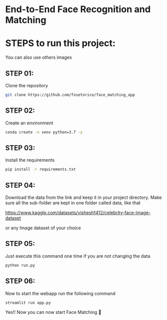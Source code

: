# End-to-End Face Recognition and Matching

# STEPS to run this project:

You can also use others images 

## STEP 01: 
Clone the repository

```bash
git clone https://github.com/fosetorico/face_matching_app
```

## STEP 02: 
Create an environment

```bash
conda create -n venv python=3.7 -y
```

## STEP 03: 
Install the requirements

```bash
pip install -r requirements.txt
```

## STEP 04: 
Download the data from the link and keep it in your project directory. Make sure all the sub-folder are kept in one folder called data, like that

https://www.kaggle.com/datasets/vishesh1412/celebrity-face-image-dataset

or any Image dataset of your choice

## STEP 05: 
Just execute this command one time if you are not changing the data

```bash
python run.py
```

## STEP 06: 
Now to start the webapp run the following command

```bash
streamlit run app.py
```

Yes!! Now you can now start Face Matching 🙂